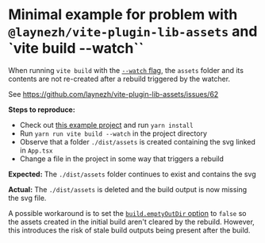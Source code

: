 # Minimal example for problem with `@laynezh/vite-plugin-lib-assets` and `vite build --watch``

When running `vite build` with the [`--watch` flag](https://vitejs.dev/guide/build.html#rebuild-on-files-changes), the `assets` folder and its contents are not re-created after a rebuild triggered by the watcher.

See https://github.com/laynezh/vite-plugin-lib-assets/issues/62

**Steps to reproduce:**

- Check out [this example project](https://github.com/tstehr/repro-plugin-lib-assets-build-watch) and run `yarn install`
- Run `yarn run vite build --watch` in the project directory
- Observe that a folder `./dist/assets` is created containing the svg linked in `App.tsx`
- Change a file in the project in some way that triggers a rebuild

**Expected:** The `./dist/assets` folder continues to exist and contains the svg

**Actual:** The `./dist/assets` is deleted and the build output is now missing the svg file.

A possible workaround is to set the [`build.emptyOutDir` option](https://vitejs.dev/config/build-options.html#build-emptyoutdir) to `false` so the assets created in the initial build aren't cleared by the rebuild. However, this introduces the risk of stale build outputs being present after the build.